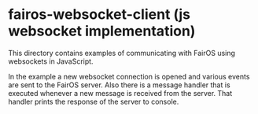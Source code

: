 # fairos-websocket-client (js websocket implementation)

This directory contains examples of communicating with FairOS using websockets in JavaScript.

In the example a new websocket connection is opened and various events are sent to the FairOS server. Also there is a message handler that is executed whenever a new message is received from the server. That handler prints the response of the server to console.
